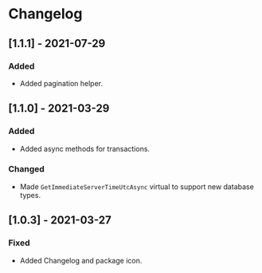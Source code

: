 # Changelog

## [1.1.1] - 2021-07-29

### Added

- Added pagination helper.

## [1.1.0] - 2021-03-29

### Added

- Added async methods for transactions.

### Changed

- Made `GetImmediateServerTimeUtcAsync` virtual to support new database types.

## [1.0.3] - 2021-03-27

### Fixed

- Added Changelog and package icon.
